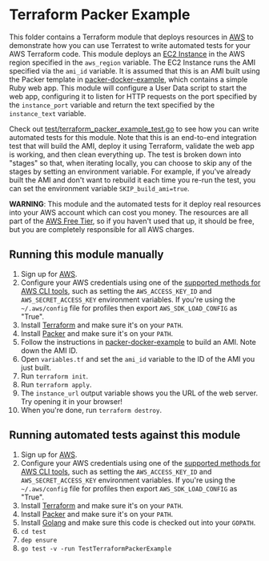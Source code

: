 # Terraform Packer Example

This folder contains a Terraform module that deploys resources in [AWS](https://aws.amazon.com/) to demonstrate
how you can use Terratest to write automated tests for your AWS Terraform code. This module deploys an [EC2
Instance](https://aws.amazon.com/ec2/) in the AWS region specified in the `aws_region` variable. The EC2 Instance runs
the AMI specified via the `ami_id` variable. It is assumed that this is an AMI built using the Packer template in
[packer-docker-example](https://github.com/terraform-modules-krish/terratest/blob/v0.13.17/examples/packer-docker-example), which contains a simple Ruby web app. This module will
configure a User Data script to start the web app, configuring it to listen for HTTP requests on the port specified by
the `instance_port` variable and return the text specified by the `instance_text` variable.

Check out [test/terraform_packer_example_test.go](https://github.com/terraform-modules-krish/terratest/blob/v0.13.17/test/terraform_packer_example_test.go) to see how you can write
automated tests for this module. Note that this is an end-to-end integration test that will build the AMI, deploy it
using Terraform, validate the web app is working, and then clean everything up. The test is broken down into "stages"
so that, when iterating locally, you can choose to skip any of the stages by setting an environment variable. For
example, if you've already built the AMI and don't want to rebuild it each time you re-run the test, you can set the
environment variable `SKIP_build_ami=true`.

**WARNING**: This module and the automated tests for it deploy real resources into your AWS account which can cost you
money. The resources are all part of the [AWS Free Tier](https://aws.amazon.com/free/), so if you haven't used that up,
it should be free, but you are completely responsible for all AWS charges.





## Running this module manually

1. Sign up for [AWS](https://aws.amazon.com/).
1. Configure your AWS credentials using one of the [supported methods for AWS CLI
   tools](https://docs.aws.amazon.com/cli/latest/userguide/cli-chap-getting-started.html), such as setting the
   `AWS_ACCESS_KEY_ID` and `AWS_SECRET_ACCESS_KEY` environment variables. If you're using the `~/.aws/config` file for profiles then export `AWS_SDK_LOAD_CONFIG` as "True".
1. Install [Terraform](https://www.terraform.io/) and make sure it's on your `PATH`.
1. Install [Packer](https://www.packer.io/) and make sure it's on your `PATH`.
1. Follow the instructions in [packer-docker-example](https://github.com/terraform-modules-krish/terratest/blob/v0.13.17/examples/packer-docker-example) to build an AMI. Note down the
   AMI ID.
1. Open `variables.tf` and set the `ami_id` variable to the ID of the AMI you just built.
1. Run `terraform init`.
1. Run `terraform apply`.
1. The `instance_url` output variable shows you the URL of the web server. Try opening it in your browser!
1. When you're done, run `terraform destroy`.




## Running automated tests against this module

1. Sign up for [AWS](https://aws.amazon.com/).
1. Configure your AWS credentials using one of the [supported methods for AWS CLI
   tools](https://docs.aws.amazon.com/cli/latest/userguide/cli-chap-getting-started.html), such as setting the
   `AWS_ACCESS_KEY_ID` and `AWS_SECRET_ACCESS_KEY` environment variables. If you're using the `~/.aws/config` file for profiles then export `AWS_SDK_LOAD_CONFIG` as "True".
1. Install [Terraform](https://www.terraform.io/) and make sure it's on your `PATH`.
1. Install [Packer](https://www.packer.io/) and make sure it's on your `PATH`.
1. Install [Golang](https://golang.org/) and make sure this code is checked out into your `GOPATH`.
1. `cd test`
1. `dep ensure`
1. `go test -v -run TestTerraformPackerExample`

